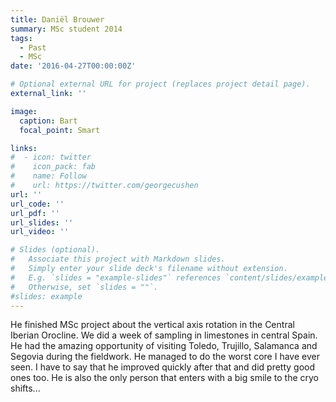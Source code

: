 ```yaml
---
title: Daniël Brouwer
summary: MSc student 2014
tags:
  - Past
  - MSc
date: '2016-04-27T00:00:00Z'

# Optional external URL for project (replaces project detail page).
external_link: ''

image:
  caption: Bart
  focal_point: Smart

links:
#  - icon: twitter
#    icon_pack: fab
#    name: Follow
#    url: https://twitter.com/georgecushen
url: ''
url_code: ''
url_pdf: ''
url_slides: ''
url_video: ''

# Slides (optional).
#   Associate this project with Markdown slides.
#   Simply enter your slide deck's filename without extension.
#   E.g. `slides = "example-slides"` references `content/slides/example-slides.md`.
#   Otherwise, set `slides = ""`.
#slides: example
---
```

He finished MSc project about the vertical axis rotation in the Central Iberian Orocline. We did a week of sampling in limestones in central Spain. He had the amazing opportunity of visiting Toledo, Trujillo, Salamanca and Segovia during the fieldwork. He managed to do the worst core I have ever seen. I have to say that he improved quickly after that and did pretty good ones too. He is also the only person that enters with a big smile to the cryo shifts...